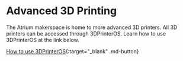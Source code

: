 # Advanced 3D Printing

The Atrium makerspace is home to more advanced 3D printers. All 3D printers can be accessed through 3DPrinterOS. Learn how to use 3DPrinterOS at the link below.

[How to use 3DPrinterOS](/General%20Makerspace/3D%20Printing/Using%203DPrinterOS){:target="_blank" .md-button}


